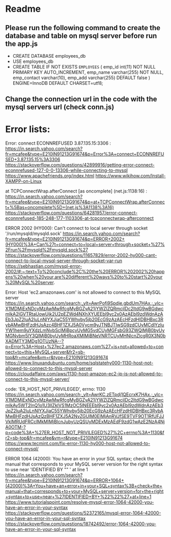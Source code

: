 # Readme

## Please run the following command to create the database and table on mysql server before run the app.js
* CREATE DATABASE employees_db
* USE employees_db
* CREATE TABLE IF NOT EXISTS `EMPLOYEES` (
   emp_id int(11) NOT NULL PRIMARY KEY AUTO_INCREMENT,
   emp_name varchar(255) NOT NULL,
   emp_contact varchar(10),
   emp_add varchar(255) DEFAULT false
   ) ENGINE=InnoDB DEFAULT CHARSET=utf8;

## Change the connection url in the code with the mysql servers url (check conn.js)


# Error lists:

Error: connect ECONNREFUSED 3.87.135.15:3306 :
https://in.search.yahoo.com/search?fr=mcafee&type=E210IN91213G91674&p=Error%3A+connect+ECONNREFUSED+3.87.135.15%3A3306
https://stackoverflow.com/questions/42899916/getting-error-connect-econnrefused-127-0-0-13306-while-connecting-to-mysql
https://www.apachefriends.org/index.html
https://www.wikihow.com/Install-XAMPP-on-Linux

at TCPConnectWrap.afterConnect [as oncomplete] (net.js:1138:16) :
https://in.search.yahoo.com/search?fr=mcafee&type=E210IN91213G91674&p=at+TCPConnectWrap.afterConnect+%5Bas+oncomplete%5D+(net.js%3A1138%3A16)
https://stackoverflow.com/questions/64281957/error-connect-econnrefused-185-248-177-1103306-at-tcpconnectwrap-afterconnect

ERROR 2002 (HY000): Can't connect to local server through socket '/run/mysqld/mysqld.sock'
https://in.search.yahoo.com/search?fr=mcafee&type=E210IN91213G91674&p=ERROR+2002+(HY000)%3A+Can%27t+connect+to+local+server+through+socket+%27%2Frun%2Fmysqld%2Fmysqld.sock%27
https://stackoverflow.com/questions/11657829/error-2002-hy000-cant-connect-to-local-mysql-server-through-socket-var-run
https://sebhastian.com/mysql-error-2002/#:~:text=To%20conclude%2C%20the%20ERROR%202002%20happens%20when%20your,are%20different%20ways%20to%20start%20your%20MySQL%20server.

Error: Host 'ec2.amazonaws.com' is not allowed to connect to this MySQL server
https://in.search.yahoo.com/search;_ylt=AwrPofj9Spdje.gbdUm7HAx.;_ylc=X1MDMjExNDcyMzAwMwRfcgMyBGZyA21jYWZlZQRmcjIDc2ItdG9wBGdwcmlkA2lGVTRtaUowUjk2U2pEZWd4NXhXYUEEbl9yc2x0AzAEbl9zdWdnAzAEb3JpZ2luA2luLnNlYXJjaC55YWhvby5jb20EcG9zAzAEcHFzdHIDBHBxc3RybAMwBHFzdHJsAzc4BHF1ZXJ5A0Vycm9yJTNBJTIwSG9zdCUyMCdlYzIuYW1hem9uYXdzLmNvbSclMjBpcyUyMG5vdCUyMGFsbG93ZWQlMjB0byUyMGNvbm5lY3QlMjB0byUyMHRoaXMlMjBNeVNRTCUyMHNlcnZlcgR0X3N0bXADMTY3MDg1OTUzNA--?p=Error%3A+Host+%27ec2.amazonaws.com%27+is+not+allowed+to+connect+to+this+MySQL+server&fr2=sb-top&fr=mcafee&vm=r&type=E210IN91213G91674
https://www.linuxandubuntu.com/home/sqlstatehy000-1130-host-not-allowed-to-connect-to-this-mysql-server
https://cloudaffaire.com/aws/1130-host-amazon-ec2-ip-is-not-allowed-to-connect-to-this-mysql-server/

code: 'ER_HOST_NOT_PRIVILEGED', errno: 1130
https://in.search.yahoo.com/search;_ylt=AwrKC.zETpdj1QEcrxK7HAx.;_ylc=X1MDMjExNDcyMzAwMwRfcgMyBGZyA21jYWZlZQRmcjIDc2ItdG9wBGdwcmlkAy5WT2lnQ1o1U3llZklVS1MzOC5lNEEEbl9yc2x0AzAEbl9zdWdnAzAEb3JpZ2luA2luLnNlYXJjaC55YWhvby5jb20EcG9zAzAEcHFzdHIDBHBxc3RybAMwBHFzdHJsAzQzBHF1ZXJ5A2NvZGUlM0ElMjAnRVJfSE9TVF9OT1RfUFJJVklMRUdFRCclMkMlMjBlcnJubyUzQSUyMDExMzAEdF9zdG1wAzE2NzA4NjA0OTM-?p=code%3A+%27ER_HOST_NOT_PRIVILEGED%27%2C+errno%3A+1130&fr2=sb-top&fr=mcafee&vm=r&type=E210IN91213G91674
https://www.tecmint.com/fix-error-1130-hy000-host-not-allowed-to-connect-mysql/

ERROR 1064 (42000): You have an error in your SQL syntax; check the manual that corresponds to your MySQL server version for the right syntax to use near 'IDENTIFIED BY "" ' at line 1
https://in.search.yahoo.com/search?fr=mcafee&type=E210IN91213G91674&p=ERROR+1064+(42000)%3A+You+have+an+error+in+your+SQL+syntax%3B+check+the+manual+that+corresponds+to+your+MySQL+server+version+for+the+right+syntax+to+use+near+%27IDENTIFIED+BY+%22%22%27+at+line+1
https://www.tutorialspoint.com/resolve-mysql-error-1064-42000-you-have-an-error-in-your-syntax
https://stackoverflow.com/questions/52372165/mysql-error-1064-42000-you-have-an-error-in-your-sql-syntax
https://stackoverflow.com/questions/18742492/error-1064-42000-you-have-an-error-in-your-sql-syntax
